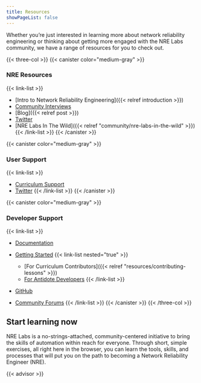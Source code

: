 ```yaml
---
title: Resources
showPageList: false
---
```

Whether you’re just interested in learning more about network reliability engineering or thinking about getting more engaged with the NRE Labs community, we have a range of resources for you to check out.

{{< three-col >}} {{< canister color="medium-gray" >}}

### NRE Resources

{{< link-list >}}

* [Intro to Network Reliability Engineering]({{< relref introduction >}})
* [Community Interviews](https://www.youtube.com/watch?v=l_TUYSkZcv4&list=PLjM9FuOtKYVhXixs9rEjf7brmPDSWPe8R)
* [Blog]({{< relref post >}})
* [Twitter](https://twitter.com/NRELabs)
* [NRE Labs In The Wild]({{< relref "community/nre-labs-in-the-wild" >}}) {{< /link-list >}}
  {{< /canister >}}

{{< canister color="medium-gray" >}}

### User Support

{{< link-list >}}

* [Curriculum Support](https://discuss.nrelabs.io/c/nre-labs-curriculum/7)
* [Twitter](https://twitter.com/NRELabs) {{< /link-list >}}
  {{< /canister >}}

{{< canister color="medium-gray" >}}

### Developer Support

{{< link-list >}}

* [Documentation](https://docs.nrelabs.io/)
* [Getting Started](#) {{< link-list nested="true" >}}

  * [For Curriculum Contributors]({{< relref "resources/contributing-lessons" >}})
  * [For Antidote Developers](https://docs.nrelabs.io/antidote/development)
    {{< /link-list >}}
* [GitHub](https://github.com/nre-learning)
* [Community Forums](https://discuss.nrelabs.io/) {{< /link-list >}}
  {{< /canister >}}
  {{< /three-col >}}

## Start learning now

NRE Labs is a no-strings-attached, community-centered initiative to bring the  skills of automation within reach for everyone. Through short, simple exercises, 
all right here in the browser, you can learn the tools, skills, and processes 
that will put you on the path to becoming a Network Reliability Engineer (NRE).

{{< advisor >}}
